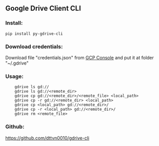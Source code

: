 ## Google Drive Client CLI

### Install:  
    pip install py-gdrive-cli

### Download credentials:  
  
Download file "credentials.json" from [GCP Console](https://developers.google.com/drive/api/quickstart/python#authorize_credentials_for_a_desktop_application) and put it at folder "~/.gdrive"  


### Usage:  

```
    gdrive ls gd://
    gdrive ls gd://<remote_dir>
    gdrive cp gd://<remote_dir>/<remote_file> <local_path>
    gdrive cp -r gd://<remote_dir> <local_path>
    gdrive cp <local_path> gd://<remote_dir>/
    gdrive cp -r <local_path> gd://<remote_dir>/
    gdrive rm <remote_file>
```

### Github:  
https://github.com/dttvn0010/gdrive-cli
